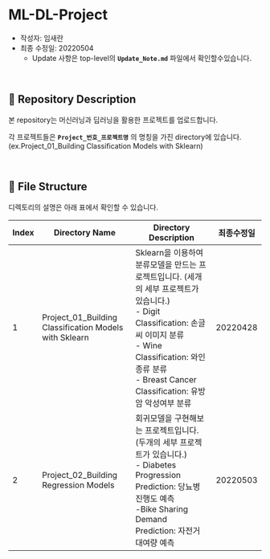 # ML-DL-Project



- 작성자: 임새란
- 최종 수정일: 20220504
    - Update 사항은 top-level의 **`Update_Note.md`** 파일에서 확인할수있습니다.
    
</br>

## 📃 **Repository Description**


본 repository는 머신러닝과 딥러닝을 활용한 프로젝트를 업로드합니다.

각 프로젝트들은 **`Project_번호_프로젝트명`** 의 명칭을 가진 directory에 있습니다. (ex.Project_01_Building Classification Models with Sklearn)

    
</br>

##  📁 **File Structure**


디렉토리의 설명은 아래 표에서 확인할 수 있습니다.

| **Index** | **Directory Name** | **Directory Description** | **최종수정일** |
| --- | --- | --- | --- |
| 1 | Project_01_Building Classification Models with Sklearn | Sklearn을 이용하여 분류모델을 만드는 프로젝트입니다. (세개의 세부 프로젝트가 있습니다.)<br>- Digit Classification: 손글씨 이미지 분류</br> - Wine Classification: 와인종류 분류</br> - Breast Cancer Classification: 유방암 악성여부 분류</br>  | 20220428 |
| 2 | Project_02_Building Regression Models | 회귀모델을 구현해보는 프로젝트입니다. (두개의 세부 프로젝트가 있습니다.)<br>- Diabetes Progression Prediction: 당뇨병 진행도 예측</br> -Bike Sharing Demand Prediction: 자전거 대여량 예측 | 20220503 |
